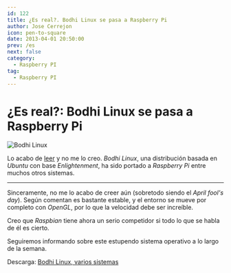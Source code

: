 ```yaml
---
id: 122
title: ¿Es real?. Bodhi Linux se pasa a Raspberry Pi
author: Jose Cerrejon
icon: pen-to-square
date: 2013-04-01 20:50:00
prev: /es
next: false
category:
  - Raspberry PI
tag:
  - Raspberry PI
---
```


# ¿Es real?: Bodhi Linux se pasa a Raspberry Pi

![Bodhi Linux](/images/bodhy_linux.jpg)

Lo acabo de [leer](https://plus.google.com/100130971560879475093/posts/aroZf63DNPL) y no me lo creo.  *Bodhi Linux*, una distribución basada en *Ubuntu* con base *Enlightenment*, ha sido portado a *Raspberry Pi* entre muchos otros sistemas.

- - -
Sinceramente, no me lo acabo de creer aún (sobretodo siendo el *April fool's day*). Según comentan es bastante estable, y el entorno se mueve por completo con *OpenGL*, por lo que la velocidad debe ser increíble.

Creo que *Raspbian* tiene ahora un serio competidor si todo lo que se habla de él es cierto.

Seguiremos informando sobre este estupendo sistema operativo a lo largo de la semana.

Descarga: [Bodhi Linux, varios sistemas](http://www.bodhilinux.com/downloads_mobile.php)